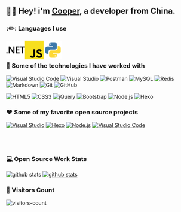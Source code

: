 ## :man_technologist: Hey! i'm [Cooper](https://You-zx.github.io/), a developer from China.

### :✏️: Languages I use

<img align="left" src="/icons/dotnet.svg" alt=".NET" height="50px" />
<img align="left" src="/icons/javascript.svg" alt="JS" height="50px" />
<img align="left" src="/icons/python.svg" alt="Python" height="50px" />

<br><br>

### :rocket: Some of the technologies I have worked with
![Visual Studio Code](https://img.shields.io/badge/-VS-000000?style=flat&logo=visual-studio-code&logoColor=5C2D91)
![Visual Studio](https://img.shields.io/badge/-VS-000000?style=flat&logo=visual-studio&logoColor=8661C5)
![Postman](https://img.shields.io/badge/-Postman-000000?style=flat&logo=Postman)
![MySQL](https://img.shields.io/badge/-MySQL-000000?style=flat&logo=MySQL)
![Redis](https://img.shields.io/badge/-Redis-000000?style=flat&logo=Redis)
![Markdown](https://img.shields.io/badge/-Markdown-000000?style=flat&logo=Markdown)
![Git](https://img.shields.io/badge/-Git-000000?style=flat&logo=git)
![GitHub](https://img.shields.io/badge/-GitHub-000000?style=flat&logo=github)

![HTML5](https://img.shields.io/badge/-HTML5-000000?style=flat&logo=html5)
![CSS3](https://img.shields.io/badge/-CSS3-000000?style=flat&logo=CSS3)
![jQuery](https://img.shields.io/badge/-jQuery-000000?style=flat&logo=jQuery)
![Bootstrap](https://img.shields.io/badge/-Bootstrap-000000?style=flat&logo=Bootstrap)
![Node.js](https://img.shields.io/badge/-Node.js-000000?style=flat&logo=nodedotjs)
![Hexo](https://img.shields.io/badge/-Hexo-000000?style=flat&logo=Hexo)


### :heart: Some of my favorite open source projects
[![Visual Studio](https://img.shields.io/badge/-VS-000000?style=flat&logo=visual-studio&logoColor=8661C5)](https://visualstudio.microsoft.com/zh-hans/vs/)
[![Hexo](https://img.shields.io/badge/-Hexo-000000?style=flat&logo=Hexo)](https://hexo.io/)
[![Node.js](https://img.shields.io/badge/-Node.js-000000?style=flat&logo=nodedotjs)](https://github.com/nodejs)
[![Visual Studio Code](https://img.shields.io/badge/-VSCode-000000?style=flat&logo=visual-studio-code&logoColor=007ACC)](https://github.com/microsoft/vscode)


<br><br>


### 💻 Open Source Work Stats

![github stats](https://github-readme-stats.vercel.app/api?username=You-zx&show_icons=true)
[![github stats](https://github-readme-stats.vercel.app/api/wakatime?username=You-zx)](https://github.com/anuraghazra/github-readme-stats)

### :eyes: Visitors Count

![visitors-count](https://visitor-badge.laobi.icu/badge?page_id=You-zx.readme)
